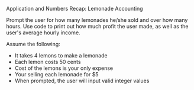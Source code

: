 Application and Numbers Recap: Lemonade Accounting

Prompt the user for how many lemonades he/she sold and over how many hours. Use code to print out how much profit the user made, as well as the user's average hourly income.

Assume the following:

- It takes 4 lemons to make a lemonade
- Each lemon costs 50 cents
- Cost of the lemons is your only expense
- Your selling each lemonade for $5
- When prompted, the user will input valid integer values
